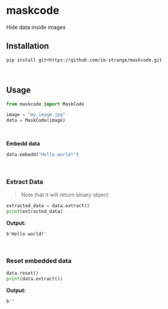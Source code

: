 # maskcode
Hide data inside images
<br>

## Installation  
   ```
   pip install git+https://github.com/im-strange/maskcode.git
   ```
<br>

## Usage
   ```py
   from maskcode import MaskCode
  
   image = "my_image.jpg"
   data = MaskCode(image)

   ```
<br>

**Embedd data**
  ```py
  data.embedd("Hello world!")
  ```
<br>

### Extract Data
   > Note that it will return binary object
   ```py
   extracted_data = data.extract()
   print(extracted_data)

   ```

   **Output:**
   ```
   b'Hello world!'
   ```
<br>

### Reset embedded data
   ```py
   data.reset()
   print(data.extract())
   ```

   **Output:**
   ```
   b''
   ```

